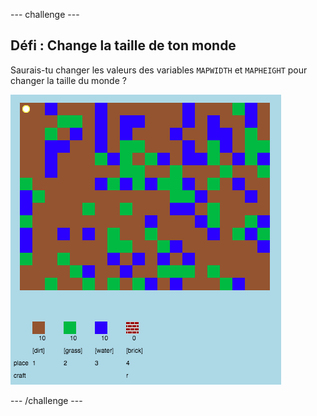--- challenge ---
## Défi : Change la taille de ton monde
Saurais-tu changer les valeurs des variables `MAPWIDTH` et `MAPHEIGHT` pour changer la taille du monde ?

![screenshot](images/craft-mapsize.png)




--- /challenge ---